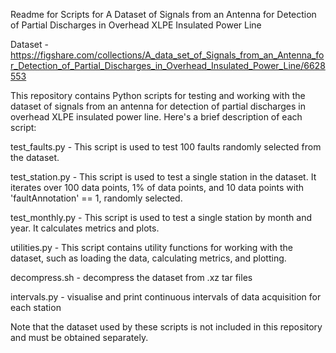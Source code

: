 Readme for Scripts for A Dataset of Signals from an Antenna for Detection of Partial Discharges in Overhead XLPE Insulated Power Line

Dataset - https://figshare.com/collections/A_data_set_of_Signals_from_an_Antenna_for_Detection_of_Partial_Discharges_in_Overhead_Insulated_Power_Line/6628553 

This repository contains Python scripts for testing and working with the dataset of signals from an antenna for detection of partial discharges in overhead XLPE insulated power line. Here's a brief description of each script:

test_faults.py - This script is used to test 100 faults randomly selected from the dataset.

test_station.py - This script is used to test a single station in the dataset. It iterates over 100 data points, 1% of data points, and 10 data points with 'faultAnnotation' == 1, randomly selected.

test_monthly.py - This script is used to test a single station by month and year. It calculates metrics and plots.

utilities.py - This script contains utility functions for working with the dataset, such as loading the data, calculating metrics, and plotting.

decompress.sh - decompress the dataset from .xz tar files

intervals.py - visualise and print continuous intervals of data acquisition for each station 

Note that the dataset used by these scripts is not included in this repository and must be obtained separately.
